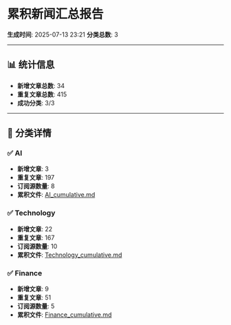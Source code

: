 # 累积新闻汇总报告

**生成时间**: 2025-07-13 23:21
**分类总数**: 3

---

## 📊 统计信息

- **新增文章总数**: 34
- **重复文章总数**: 415
- **成功分类**: 3/3

---

## 📂 分类详情

### ✅ AI
- **新增文章**: 3
- **重复文章**: 197
- **订阅源数量**: 8
- **累积文件**: [AI_cumulative.md](./AI_cumulative.md)

### ✅ Technology
- **新增文章**: 22
- **重复文章**: 167
- **订阅源数量**: 10
- **累积文件**: [Technology_cumulative.md](./Technology_cumulative.md)

### ✅ Finance
- **新增文章**: 9
- **重复文章**: 51
- **订阅源数量**: 5
- **累积文件**: [Finance_cumulative.md](./Finance_cumulative.md)
